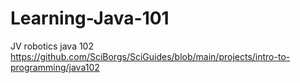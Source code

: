 # Learning-Java-101
JV robotics java 102
https://github.com/SciBorgs/SciGuides/blob/main/projects/intro-to-programming/java102
